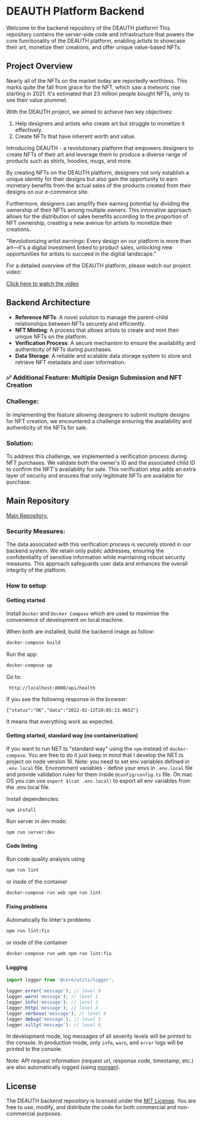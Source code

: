 # DEAUTH Platform Backend

Welcome to the backend repository of the DEAUTH platform! This repository contains the server-side code and infrastructure that powers the core functionality of the DEAUTH platform, enabling artists to showcase their art, monetize their creations, and offer unique value-based NFTs.

## Project Overview

Nearly all of the NFTs on the market today are reportedly worthless. This marks quite the fall from grace for the NFT, which saw a meteoric rise starting in 2021. It's estimated that 23 million people bought NFTs, only to see their value plummet.

With the DEAUTH project, we aimed to achieve two key objectives:
1. Help designers and artists who create art but struggle to monetize it effectively.
2. Create NFTs that have inherent worth and value.

Introducing DEAUTH - a revolutionary platform that empowers designers to create NFTs of their art and leverage them to produce a diverse range of products such as shirts, hoodies, mugs, and more.

By creating NFTs on the DEAUTH platform, designers not only establish a unique identity for their designs but also gain the opportunity to earn monetary benefits from the actual sales of the products created from their designs on our e-commerce site.

Furthermore, designers can amplify their earning potential by dividing the ownership of their NFTs among multiple owners. This innovative approach allows for the distribution of sales benefits according to the proportion of NFT ownership, creating a new avenue for artists to monetize their creations.

"Revolutionizing artist earnings: Every design on our platform is more than art—it's a digital investment linked to product sales, unlocking new opportunities for artists to succeed in the digital landscape."

For a detailed overview of the DEAUTH platform, please watch our project video:

[Click here to watch the video](https://drive.google.com/file/d/1BrkGIdxUUgOZf7hpsGZNy4BBlWmBMWGp/view?usp=sharing)

## Backend Architecture

- **Reference NFTs**: A novel solution to manage the parent-child relationships between NFTs securely and efficiently.
- **NFT Minting**: A process that allows artists to create and mint their unique NFTs on the platform.
- **Verification Process**: A secure mechanism to ensure the availability and authenticity of NFTs during purchases.
- **Data Storage**: A reliable and scalable data storage system to store and retrieve NFT metadata and user information.

### ✅ Additional Feature: Multiple Design Submission and NFT Creation

### Challenge:

In implementing the feature allowing designers to submit multiple designs for NFT creation, we encountered a challenge ensuring the availability and authenticity of the NFTs for sale.

### Solution:

To address this challenge, we implemented a verification process during NFT purchases. We validate both the owner's ID and the associated child ID to confirm the NFT's availability for sale. This verification step adds an extra layer of security and ensures that only legitimate NFTs are available for purchase.

## Main Repository

[Main Repository.](https://github.com/deauthe/deauth_andromeda)

### Security Measures:

The data associated with this verification process is securely stored in our backend system. We retain only public addresses, ensuring the confidentiality of sensitive information while maintaining robust security measures. This approach safeguards user data and enhances the overall integrity of the platform.

### How to setup

#### Getting started

Install `Docker` and `Docker Compose` which are used to maximise the convenience of development on local machine.

When both are installed, build the backend image as follow:

```sh
docker-compose build
```

Run the app:

```sh
docker-compose up
```

Go to:

```
 http://localhost:8080/api/health
```

If you see the following response in the browser:

```
{"status":"OK","data":"2022-02-13T20:05:13.965Z"}
```

It means that everything work as expected.

#### Getting started, standard way (no containerization)

If you want to run NET.ts "standard way" using the `npm` instead of `docker-compose`.
You are free to do it just keep in mind that I develop the NET.ts project on node version 16.
Note: you need to set env variables defined in `.env.local` file.
Enviromment variables - define your envs in `.env.local` file and provide validation rules for them inside `@config/config.ts` file.
On mac OS you can use `export $(cat .env.local)` to export all env variables from the .env.local file.

Install dependencies:

```
npm install
```

Run server in dev mode:

```
npm run server:dev
```

#### Code linting

Run code quality analysis using

```sh
npm run lint
```

or insde of the container

```sh
docker-compose run web npm run lint
```

#### Fixing problems

Automatically fix linter's problems

```sh
npm run lint:fix
```

or insde of the container

```sh
docker-compose run web npm run lint:fix
```

#### Logging

```javascript
import logger from '@core/utils/logger';

logger.error('message'); // level 0
logger.warn('message'); // level 1
logger.info('message'); // level 2
logger.http('message'); // level 3
logger.verbose('message'); // level 4
logger.debug('message'); // level 5
logger.silly('message'); // level 6
```

In development mode, log messages of all severity levels will be printed to the console.
In production mode, only `info`, `warn`, and `error` logs will be printed to the console.

Note: API request information (request url, response code, timestamp, etc.) are also automatically logged (using [morgan](https://github.com/expressjs/morgan)).



## License

The DEAUTH backend repository is licensed under the [MIT License](LICENSE). You are free to use, modify, and distribute the code for both commercial and non-commercial purposes.



